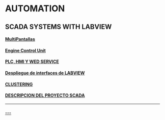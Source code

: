 # AUTOMATION


## SCADA SYSTEMS WITH LABVIEW

#### [MultiPantallas](https://github.com/ErickLopC/labview_multiPantalla/tree/main)

#### [Engine Control Unit](https://github.com/ErickLopC/Unidades-de-control)

#### [PLC, HMI Y WED SERVICE](https://github.com/ErickLopC/HMI-Y-WED-SERVICE)

#### [Despliegue de interfaces de LABVIEW](https://github.com/ErickLopC/labview_hmi/blob/main/README.md)

#### [CLUSTERING](https://github.com/ErickLopC/aplica_cluster_lwith_abview)

#### [DESCRIPCION DEL PROYECTO SCADA](https://github.com/ErickLopC/IMPLMENTA_SIS_SCADA/blob/main/README.md)
----
#### [--- ](https://github.com/ErickLopC/PENDIENTES_PLC/tree/main)



